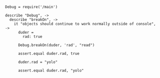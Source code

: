     Debug = require('/main')

    describe "Debug", ->
      describe "breakOn", ->
        it "objects should continue to work normally outside of console", ->
          duder = 
            rad: true
            
          Debug.breakOn(duder, 'rad', "read")
          
          assert.equal duder.rad, true
          
          duder.rad = "yolo"
          
          assert.equal duder.rad, "yolo"
